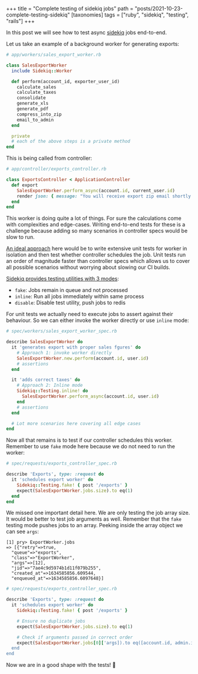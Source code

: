 +++
title = "Complete testing of sidekiq jobs"
path = "posts/2021-10-23-complete-testing-sidekiq"
[taxonomies]
tags = ["ruby", "sidekiq", "testing", "rails"]
+++

In this post we will see how to test async [sidekiq][1] jobs end-to-end.

<!-- more -->

Let us take an example of a background worker for generating exports:

```ruby
# app/workers/sales_export_worker.rb

class SalesExportWorker
  include Sidekiq::Worker

  def perform(account_id, exporter_user_id)
    calculate_sales
    calculate_taxes
    consolidate
    generate_xls
    generate_pdf
    compress_into_zip
    email_to_admin
  end

  private
  # each of the above steps is a private method
end
```

This is being called from controller:

```ruby
# app/controller/exports_controller.rb

class ExportsController < ApplicationController
  def export
    SalesExportWorker.perform_async(account.id, current_user.id)
    render json: { message: "You will receive export zip email shortly." }
  end
end
```
This worker is doing quite a lot of things. For sure the calculations come with complexities and edge-cases.
Writing end-to-end tests for these is a challenge because adding so many scenarios in controller specs would be slow to run.

[An ideal approach][3] here would be to write extensive unit tests for worker in isolation and then test whether controller
schedules the job. Unit tests run an order of magnitude faster than controller specs which allows us to cover all possible
scenarios without worrying about slowing our CI builds.

[Sidekiq provides testing utilities with 3 modes][2]:
* `fake`: Jobs remain in queue and not processed
* `inline`: Run all jobs immediately within same process
* `disable`: Disable test utility, push jobs to redis

For unit tests we actually need to execute jobs to assert against their behaviour.
So we can either invoke the worker directly or use `inline` mode:

```ruby
# spec/workers/sales_export_worker_spec.rb

describe SalesExportWorker do
  it 'generates export with proper sales fgures' do
    # Approach 1: invoke worker directly
    SalesExportWorker.new.perform(account.id, user.id)
    # assertions
  end

  it 'adds correct taxes' do
    # Approach 2: Inline mode
    Sidekiq::Testing.inline! do
      SalesExportWorker.perform_async(account.id, user.id)
    end
    # assertions
  end

  # Lot more scenarios here covering all edge cases
end
```

Now all that remains is to test if our controller schedules this worker. Remember to use `fake` mode here
because we do not need to run the worker:

```ruby
# spec/requests/exports_controller_spec.rb

describe 'Exports', type: :request do
  it 'schedules export worker' do
    Sidekiq::Testing.fake! { post '/exports' }
    expect(SalesExportWorker.jobs.size).to eq(1)
  end
end
```

We missed one important detail here. We are only testing the job array size. It would be better to test job arguments as well.
Remember that the `fake` testing mode pushes jobs to an array. Peeking inside the array object we can see `args`:

```
[1] pry> ExportWorker.jobs
=> [{"retry"=>true,
  "queue"=>"exports",
  "class"=>"ExportWorker",
  "args"=>[12],
  "jid"=>"7ae4c9d5974b1d11f079b255",
  "created_at"=>1634585856.609544,
  "enqueued_at"=>1634585856.6097648}]
```

```ruby
# spec/requests/exports_controller_spec.rb

describe 'Exports', type: :request do
  it 'schedules export worker' do
    Sidekiq::Testing.fake! { post '/exports' }

    # Ensure no duplicate jobs
    expect(SalesExportWorker.jobs.size).to eq(1)

    # Check if arguments passed in correct order
    expect(SalesExportWorker.jobs[0]['args]).to eq([account.id, admin.id])
  end
end
```

Now we are in a good shape with the tests! :tada:

[1]: https://sidekiq.org
[2]: https://github.com/mperham/sidekiq/wiki/Testing
[3]: https://martinfowler.com/bliki/TestPyramid.html
